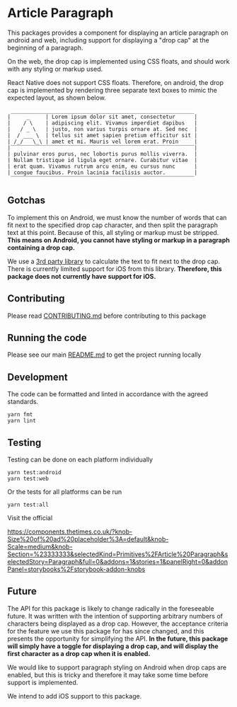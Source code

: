 # Article Paragraph

This packages provides a component for displaying an article paragraph
on android and web, including support for displaying a "drop
cap" at the beginning of a paragraph.

On the web, the drop cap is implemented using CSS floats, and should work with
any styling or markup used.

React Native does not support CSS floats. Therefore, on android,
the drop cap is implemented by rendering three separate text boxes to
mimic the expected layout, as shown below.

```
 __________________________________________________________
|     _     | Lorem ipsum dolor sit amet, consectetur      |
|    / \    | adipiscing elit. Vivamus imperdiet dapibus   |
|   / _ \   | justo, non varius turpis ornare at. Sed nec  |
|  / ___ \  | tellus sit amet sapien pretium efficitur sit |
| /_/   \_\ | amet et mi. Mauris vel lorem erat. Proin     |
|‾‾‾‾‾‾‾‾‾‾‾‾‾‾‾‾‾‾‾‾‾‾‾‾‾‾‾‾‾‾‾‾‾‾‾‾‾‾‾‾‾‾‾‾‾‾‾‾‾‾‾‾‾‾‾‾‾‾|
| pulvinar eros purus, nec lobortis purus mollis viverra.  |
| Nullam tristique id ligula eget ornare. Curabitur vitae  |
| erat quam. Vivamus rutrum arcu enim, eu cursus nunc      |
| congue faucibus. Proin lacinia facilisis auctor.         |
 ‾‾‾‾‾‾‾‾‾‾‾‾‾‾‾‾‾‾‾‾‾‾‾‾‾‾‾‾‾‾‾‾‾‾‾‾‾‾‾‾‾‾‾‾‾‾‾‾‾‾‾‾‾‾‾‾‾‾
```

## Gotchas

To implement this on Android, we must know the number of words that can fit
next to the specified drop cap character, and then split the paragraph text at
this point. Because of this, all styling or markup must be stripped.
**This means on Android, you cannot have styling or markup in a paragraph containing a drop cap.**

We use a [3rd party library](https://github.com/aMarCruz/react-native-text-size)
to calculate the text to fit next to the drop cap. There is currently limited support for iOS
from this library. **Therefore, this package
does not currently have support for iOS.**

## Contributing

Please read [CONTRIBUTING.md](./CONTRIBUTING.md) before contributing to this
package

## Running the code

Please see our main [README.md](../README.md) to get the project running locally

## Development

The code can be formatted and linted in accordance with the agreed standards.

```
yarn fmt
yarn lint
```

## Testing

Testing can be done on each platform individually

```
yarn test:android
yarn test:web
```

Or the tests for all platforms can be run

```
yarn test:all
```

Visit the official

https://components.thetimes.co.uk/?knob-Size%20of%20ad%20placeholder%3A=default&knob-Scale=medium&knob-Section=%23333333&selectedKind=Primitives%2FArticle%20Paragraph&selectedStory=Paragraph&full=0&addons=1&stories=1&panelRight=0&addonPanel=storybooks%2Fstorybook-addon-knobs

## Future

The API for this package is likely to change radically in the foreseeable
future. It was written with the intention of supporting arbitrary numbers of
characters being displayed as a drop cap. However, the acceptance criteria for the
feature we use this package for has since changed, and this presents the opportunity for
simplifying the API. **In the future, this package will simply have a toggle for displaying a drop cap,
and will display the first character as a drop cap when it is enabled.**

We would like to support paragraph styling on Android when drop caps are enabled,
but this is tricky and therefore it may take some time before support is
implemented.

We intend to add iOS support to this package.

